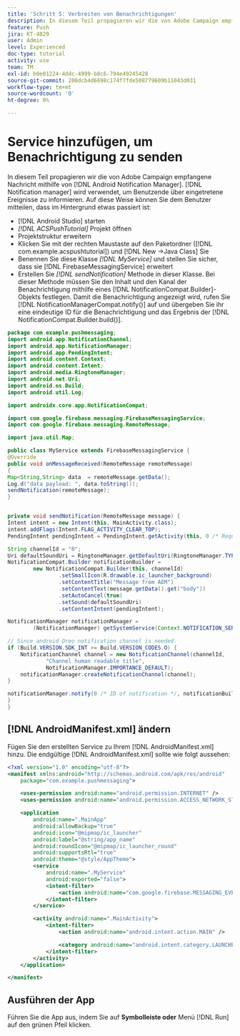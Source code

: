 ```yaml
---
title: 'Schritt 5: Verbreiten von Benachrichtigungen'
description: In diesem Teil propagieren wir die von Adobe Campaign empfangene Nachricht mithilfe von Android Notification Manager.Firebase
feature: Push
jira: KT-4829
user: Admin
level: Experienced
doc-type: tutorial
activity: use
team: TM
exl-id: b0e01224-4ddc-4999-b8c6-794e49245428
source-git-commit: 200dcb4d6698c174f7fde508779609b11043d031
workflow-type: tm+mt
source-wordcount: '0'
ht-degree: 0%

---
```


# Service hinzufügen, um Benachrichtigung zu senden

In diesem Teil propagieren wir die von Adobe Campaign empfangene Nachricht mithilfe von [!DNL Android Notification Manager]. [!DNL Notification manager] wird verwendet, um Benutzende über eingetretene Ereignisse zu informieren.
Auf diese Weise können Sie dem Benutzer mitteilen, dass im Hintergrund etwas passiert ist:

* [!DNL Android Studio] starten
* *[!DNL ACSPushTutorial]* Projekt öffnen
* Projektstruktur erweitern
* Klicken Sie mit der rechten Maustaste auf den Paketordner ([!DNL com.example.acspushtutorial]) und [!DNL New ->Java Class] Sie
* Benennen Sie diese Klasse *[!DNL MyService]* und stellen Sie sicher, dass sie [!DNL FirebaseMessagingService] erweitert
* Erstellen Sie *[!DNL sendNotification]* Methode in dieser Klasse. Bei dieser Methode müssen Sie den Inhalt und den Kanal der Benachrichtigung mithilfe eines [!DNL NotificationCompat.Builder]-Objekts festlegen. Damit die Benachrichtigung angezeigt wird, rufen Sie [!DNL NotificationManagerCompat.notify()] auf und übergeben Sie ihr eine eindeutige ID für die Benachrichtigung und das Ergebnis der [!DNL NotificationCompat.Builder.build()].

<!--
Removed `{.line-numbers}` below
-->

```java
package com.example.pushmessaging;
import android.app.NotificationChannel;
import android.app.NotificationManager;
import android.app.PendingIntent;
import android.content.Context;
import android.content.Intent;
import android.media.RingtoneManager;
import android.net.Uri;
import android.os.Build;
import android.util.Log;

import androidx.core.app.NotificationCompat;

import com.google.firebase.messaging.FirebaseMessagingService;
import com.google.firebase.messaging.RemoteMessage;

import java.util.Map;

public class MyService extends FirebaseMessagingService {
@Override
public void onMessageReceived(RemoteMessage remoteMessage)
{
Map<String,String> data  = remoteMessage.getData();
Log.d("data payload: ", data.toString());
sendNotification(remoteMessage);
}


private void sendNotification(RemoteMessage message) {
Intent intent = new Intent(this, MainActivity.class);
intent.addFlags(Intent.FLAG_ACTIVITY_CLEAR_TOP);
PendingIntent pendingIntent = PendingIntent.getActivity(this, 0 /* Request code */, intent, PendingIntent.FLAG_ONE_SHOT);

String channelId = "0";
Uri defaultSoundUri = RingtoneManager.getDefaultUri(RingtoneManager.TYPE_NOTIFICATION);
NotificationCompat.Builder notificationBuilder =
        new NotificationCompat.Builder(this, channelId)
                .setSmallIcon(R.drawable.ic_launcher_background)
                .setContentTitle("Message from AEM")
                .setContentText(message.getData().get("body"))
                .setAutoCancel(true)
                .setSound(defaultSoundUri)
                .setContentIntent(pendingIntent);

NotificationManager notificationManager =
        (NotificationManager) getSystemService(Context.NOTIFICATION_SERVICE);

// Since android Oreo notification channel is needed.
if (Build.VERSION.SDK_INT >= Build.VERSION_CODES.O) {
    NotificationChannel channel = new NotificationChannel(channelId,
            "Channel human readable title",
            NotificationManager.IMPORTANCE_DEFAULT);
    notificationManager.createNotificationChannel(channel);
}

notificationManager.notify(0 /* ID of notification */, notificationBuilder.build());
}
}
```

## [!DNL AndroidManifest.xml] ändern

Fügen Sie den erstellten Service zu Ihrem [!DNL AndroidManifest.xml] hinzu. Die endgültige [!DNL AndroidManifest.xml] sollte wie folgt aussehen:

<!--
Removed `{.line-numbers}` below
-->

```xml
<?xml version="1.0" encoding="utf-8"?>
<manifest xmlns:android="http://schemas.android.com/apk/res/android"
    package="com.example.pushmessaging">

    <uses-permission android:name="android.permission.INTERNET" />
    <uses-permission android:name="android.permission.ACCESS_NETWORK_STATE" />

    <application
        android:name=".MainApp"
        android:allowBackup="true"
        android:icon="@mipmap/ic_launcher"
        android:label="@string/app_name"
        android:roundIcon="@mipmap/ic_launcher_round"
        android:supportsRtl="true"
        android:theme="@style/AppTheme">
        <service
            android:name=".MyService"
            android:exported="false">
            <intent-filter>
                <action android:name="com.google.firebase.MESSAGING_EVENT" />
            </intent-filter>
        </service>

        <activity android:name=".MainActivity">
            <intent-filter>
                <action android:name="android.intent.action.MAIN" />

                <category android:name="android.intent.category.LAUNCHER" />
            </intent-filter>
        </activity>
    </application>

</manifest>
```

## Ausführen der App

Führen Sie die App aus, indem Sie auf **Symbolleiste oder** Menü [!DNL Run] auf den grünen Pfeil klicken.
